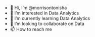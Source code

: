 - 👋 Hi, I’m @morrisontonisha
- 👀 I’m interested in Data Analytics
- 🌱 I’m currently learning Data Analytics
- 💞️ I’m looking to collaborate on Data
- 📫 How to reach me 

<!---
morrisontonisha/morrisontonisha is a ✨ special ✨ repository because its `README.md` (this file) appears on your GitHub profile.
You can click the Preview link to take a look at your changes.
--->
